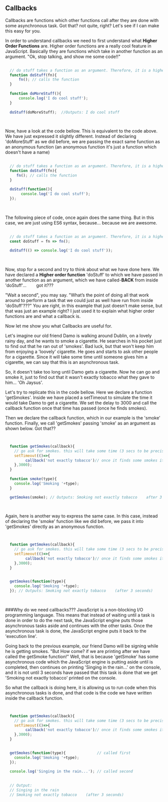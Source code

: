 ## Callbacks

Callbacks are functions which other functions call after they are done with some asynchronous task. Got that? not quite, right? Let's see if I can make this easy for you.


In order to understand callbacks we need to first understand what __Higher Order Functions__ are. Higher order functions are a really cool feature in JavaScript. Basically they are functions which take in another function as an argument. "Ok, stop talking, and show me some code!!" 

```JavaScript
  
  // do stuff takes a function as an argument. Therefore, it is a higher order function
  function doStuff(fn){   
      fn(); // calls the function
  }
  
  function doMoreStuff(){ 
      console.log('I do cool stuff');
  }
  
  doStuff(doMoreStuff);  //Outputs: I do cool stuff
  
  
```
Now, have a look at the code bellow. This is equivalent to the code above. We have just expressed it slightly different. Instead of declaring 'doMoreStuff' as we did before,  we are passing the exact same function as an anonymous function (an anonymous function it's just a function which doesn't have a name)

```JavaScript
  
  // do stuff takes a function as an argument. Therefore, it is a higher order function
  function doStuff(fn){   
     fn(); // calls the function
  }
  
  doStuff(function(){ 
       console.log('I do cool stuff');
  }); 
  
  
```
The following piece of code, once again does the same thing. But in this case, we are just using ES6 syntax, because... because we are awesome.

```JavaScript
  
  // do stuff takes a function as an argument. Therefore, it is a higher order function
  const doStuff = fn => fn();
  
  doStuff(() => console.log('I do cool stuff')); 
  
  
```

Now, stop for a second and try to think about what we have done here. We have declared a __Higher order function__ 'doStuff' to which we have passed in another function as an argument, which we have called-__BACK__ from inside 'doStuff'... &nbsp;&nbsp;&nbsp;&nbsp;&nbsp;&nbsp;&nbsp;got it???

"Wait a second", you may say. "What’s the point of doing all that work around to perform a task that we could just as well have run from inside 'doStuff'???" 
You are right, in this example that just doesn't make sense, but that was just an example right? I just used it to explain what higher order functions are and what a callback is.

Now let me show you what Callbacks are useful for.

Let's imagine our old friend Damo is walking around Dublin, on a lovely rainy day, and he wants to smoke a cigarette. He searches in his pocket just to find out that he ran out of 'smokes'. Bad luck, but that won't keep him from enjoying a 'loovely' cigarette. He goes and starts to ask other people for a cigarette. Since it will take some time until someone gives him a cigarette, we can say that this is an asynchronous task.

So, it doesn't take too long until Damo gets a cigarette. Now he can go and smoke it, just to find out that it wasn't exactly tobacco what they gave to him... 'Oh Jaysus'. 

Let's try to replicate this in the code bellow. Here we declare a function 'getSmokes'. Inside we have placed a setTimeout to simulate the time it would take Damo to get a cigarette. We set the delay to 3000 and call the callback function once that time has passed (once he finds smokes).

Then we declare the callback function, which in our example is the 'smoke' function. Finally, we call 'getSmokes' passing 'smoke' as an argument as shown below. Got that??

```JavaScript


  function getSmokes(callback){
    // go ask for smokes. this will take some time (3 secs to be precise)
    setTimeout(()=>{
         callback('not exactly tobacco')// once it finds some smokes it calls the callback
    },3000);
  }
  
  function smoke(type){
    console.log('Smoking '+type);
  }

  getSmokes(smoke); // Outputs: Smoking not exactly tobacco    after 3 seconds
  
  
```

Again, here is another way to express the same case. In this case, instead of declaring the 'smoke' function like we did before, we pass it into 'getSmokes' directly as an anonymous function.

```JavaScript


  function getSmokes(callback){
    // go ask for smokes. this will take some time (3 secs to be precise)
    setTimeout(()=>{
         callback('not exactly tobacco')// once it finds some smokes it calls the callback
    },3000);
  }
  

  getSmokes(function(type){
    console.log('Smoking '+type);
  }); // Outputs: Smoking not exactly tobacco    (after 3 seconds)
  
  
```

###Why do we need callbacks???
JavaScript is a non-blocking I/O programming language. This means that instead of waiting until a task is done in order to do the next task, the JavaScript engine puts those asynchronous tasks aside and continues with the other tasks. Once the asynchronous task is done, the JavaScript engine puts it back to the 'execution line'.

Going back to the previous example, our friend Damo will be signing while he is getting smokes. "But How come? if we are printing after we have called the getSmoke function!" Well, that is because 'getSmoke' has some asynchronous code which the JavaScript engine is putting aside until is completed, then continues on printing 'Singing in the rain...' on the console, and it is not until 3 seconds have passed that this task is done that we get 'Smoking not exactly tobacco' printed on the console. 

So what the callback is doing here, it is allowing us to run code when this asynchronous tasks is done, and that code is the code we have written inside the callback function.

```JavaScript


  function getSmokes(callback){
    // go ask for smokes. this will take some time (3 secs to be precise)
    setTimeout(()=>{
         callback('not exactly tobacco')// once it finds some smokes it calls the callback
    },3000);
  }
  

  getSmokes(function(type){              // called first
    console.log('Smoking '+type);
  }); 
  
  console.log('Singing in the rain...'); // called second
  
  
  // Output: 
  // Singing in the rain
  // Smoking not exactly tobacco    (after 3 seconds)
  
```


